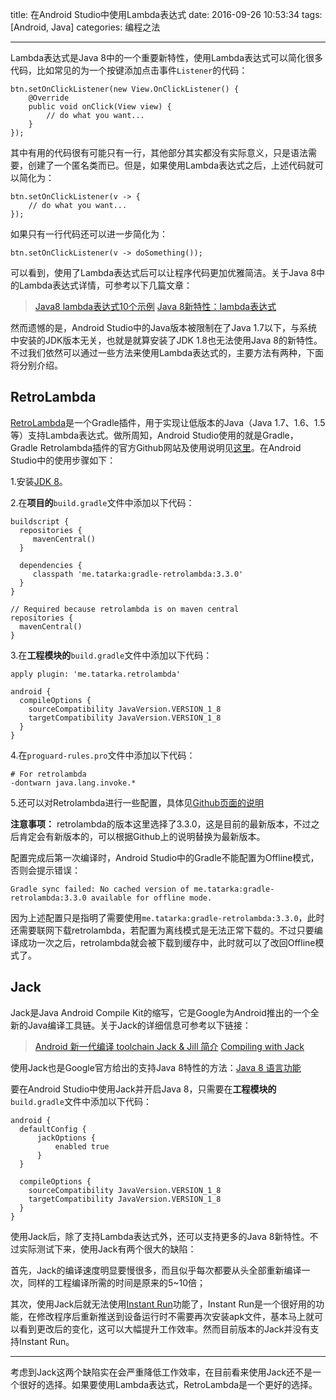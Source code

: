 title: 在Android Studio中使用Lambda表达式
date: 2016-09-26 10:53:34
tags: [Android, Java]
categories: 编程之法

---

Lambda表达式是Java 8中的一个重要新特性，使用Lambda表达式可以简化很多代码，比如常见的为一个按键添加点击事件`Listener`的代码：

```
btn.setOnClickListener(new View.OnClickListener() {
    @Override
    public void onClick(View view) {
        // do what you want...
    }
});
```

其中有用的代码很有可能只有一行，其他部分其实都没有实际意义，只是语法需要，创建了一个匿名类而已。但是，如果使用Lambda表达式之后，上述代码就可以简化为：

```
btn.setOnClickListener(v -> {
    // do what you want...
});
```

<!--more-->

如果只有一行代码还可以进一步简化为：

```
btn.setOnClickListener(v -> doSomething());
```

可以看到，使用了Lambda表达式后可以让程序代码更加优雅简洁。关于Java 8中的Lambda表达式详情，可参考以下几篇文章：

> [Java8 lambda表达式10个示例](http://www.importnew.com/16436.html)
> [Java 8新特性：lambda表达式](http://www.liaoxuefeng.com/article/001411306573093ce6ebcdd67624db98acedb2a905c8ea4000)

然而遗憾的是，Android Studio中的Java版本被限制在了Java 1.7以下，与系统中安装的JDK版本无关，也就是就算安装了JDK 1.8也无法使用Java 8的新特性。不过我们依然可以通过一些方法来使用Lambda表达式的，主要方法有两种，下面将分别介绍。

## **RetroLambda** ##
[RetroLambda](https://github.com/orfjackal/retrolambda)是一个Gradle插件，用于实现让低版本的Java（Java 1.7、1.6、1.5等）支持Lambda表达式。做所周知，Android Studio使用的就是Gradle，Gradle Retrolambda插件的官方Github网站及使用说明见[这里](https://github.com/evant/gradle-retrolambda)。在Android Studio中的使用步骤如下：

1.安装[JDK 8](http://www.oracle.com/technetwork/java/javase/downloads/jdk8-downloads-2133151.html)。

2.在**项目的**`build.gradle`文件中添加以下代码：
```
buildscript {
  repositories {
     mavenCentral()
  }

  dependencies {
     classpath 'me.tatarka:gradle-retrolambda:3.3.0'
  }
}

// Required because retrolambda is on maven central
repositories {
  mavenCentral()
}
```

3.在**工程模块的**`build.gradle`文件中添加以下代码：
```
apply plugin: 'me.tatarka.retrolambda'

android {
  compileOptions {
    sourceCompatibility JavaVersion.VERSION_1_8
    targetCompatibility JavaVersion.VERSION_1_8
  }
}
```

4.在`proguard-rules.pro`文件中添加以下代码：
```
# For retrolambda  
-dontwarn java.lang.invoke.*  
```

5.还可以对Retrolambda进行一些配置，具体见[Github页面的说明](https://github.com/evant/gradle-retrolambda#configuration)

**注意事项：**
retrolambda的版本这里选择了3.3.0，这是目前的最新版本，不过之后肯定会有新版本的，可以根据Github上的说明替换为最新版本。

配置完成后第一次编译时，Android Studio中的Gradle不能配置为Offline模式，否则会提示错误：
```
Gradle sync failed: No cached version of me.tatarka:gradle-retrolambda:3.3.0 available for offline mode.
```

因为上述配置只是指明了需要使用`me.tatarka:gradle-retrolambda:3.3.0`，此时还需要联网下载retrolambda，若配置为离线模式是无法正常下载的。不过只要编译成功一次之后，retrolambda就会被下载到缓存中，此时就可以了改回Offline模式了。

## **Jack** ##
Jack是Java Android Compile Kit的缩写，它是Google为Android推出的一个全新的Java编译工具链。关于Jack的详细信息可参考以下链接：

> [Android 新一代编译 toolchain Jack & Jill 简介](http://taobaofed.org/blog/2016/05/05/new-compiler-for-android/)
> [Compiling with Jack](https://source.android.com/source/jack.html)

使用Jack也是Google官方给出的支持Java 8特性的方法：[Java 8 语言功能](https://developer.android.com/guide/platform/j8-jack.html#supported-features)

要在Android Studio中使用Jack并开启Java 8，只需要在**工程模块的**`build.gradle`文件中添加以下代码：

```
android {
  defaultConfig {
      jackOptions {
          enabled true
      }
  }

  compileOptions {
    sourceCompatibility JavaVersion.VERSION_1_8
    targetCompatibility JavaVersion.VERSION_1_8
  }
}
```

使用Jack后，除了支持Lambda表达式外，还可以支持更多的Java 8新特性。不过实际测试下来，使用Jack有两个很大的缺陷：

首先，Jack的编译速度明显要慢很多，而且似乎每次都要从头全部重新编译一次，同样的工程编译所需的时间是原来的5~10倍；

其次，使用Jack后就无法使用[Instant Run](https://developer.android.com/studio/run/index.html#instant-run)功能了，Instant Run是一个很好用的功能，在修改程序后重新推送到设备运行时不需要再次安装apk文件，基本马上就可以看到更改后的变化，这可以大幅提升工作效率。然而目前版本的Jack并没有支持Instant Run。

----------

考虑到Jack这两个缺陷实在会严重降低工作效率，在目前看来使用Jack还不是一个很好的选择。如果要使用Lambda表达式，RetroLambda是一个更好的选择。

